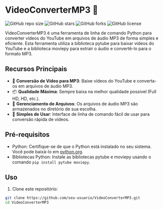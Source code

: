 # VideoConverterMP3 🎵

![GitHub repo size](https://img.shields.io/github/repo-size/seu-usuario/VideoConverterMP3)
![GitHub stars](https://img.shields.io/github/stars/seu-usuario/VideoConverterMP3)
![GitHub forks](https://img.shields.io/github/forks/seu-usuario/VideoConverterMP3)
![GitHub license](https://img.shields.io/github/license/seu-usuario/VideoConverterMP3)

VideoConverterMP3 é uma ferramenta de linha de comando Python para converter vídeos do YouTube em arquivos de áudio MP3 de forma simples e eficiente. Esta ferramenta utiliza a biblioteca pytube para baixar vídeos do YouTube e a biblioteca moviepy para extrair o áudio e convertê-lo para o formato MP3.

## Recursos Principais

- 🎥 **Conversão de Vídeo para MP3**: Baixe vídeos do YouTube e converta-os em arquivos de áudio MP3.
- 📦 **Qualidade Máxima**: Sempre baixa na melhor qualidade possível (Full HD, HD, etc.).
- 💾 **Gerenciamento de Arquivos**: Os arquivos de áudio MP3 são armazenados no diretório de sua escolha.
- 🚀 **Simples de Usar**: Interface de linha de comando fácil de usar para conversão rápida de vídeos.

## Pré-requisitos

- Python: Certifique-se de que o Python está instalado no seu sistema. Você pode baixá-lo em [python.org](https://www.python.org/).
- Bibliotecas Python: Instale as bibliotecas pytube e moviepy usando o comando `pip install pytube moviepy`.

## Uso

1. Clone este repositório:

```bash
git clone https://github.com/seu-usuario/VideoConverterMP3.git
cd VideoConverterMP3
```
